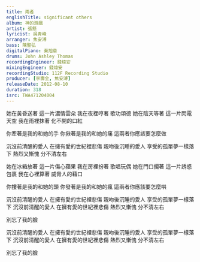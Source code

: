 ```yaml
---
title: 兩者
englishTitle: significant others
album: 神的游戲
artist: 張懸
lyricist: 吳青峰
arranger: 焦安溥
bass: 陳聖弘
digitalPiano: 秦旭章
drums: John Ashley Thomas
recordingEngineer: 錢煒安
mixingEngineer: 錢煒安
recordingStudio: 112F Recording Studio
producer: [李壽全, 焦安溥]
releaseDate: 2012-08-10
duration: 318
isrc: TWA471204004
---
```

她在黃昏送著 這一片濃情雲朵
我在夜裡哼著 歌功頌德
她在陰天等著 這一片閃電天空
我在雨裡抹著 化不開的口紅

你牽著是我的和她的手
你揪著是我的和她的痛
這兩者你應該要怎麼做

沉沒前清醒的愛人 在擁有愛的世紀裡悲傷
親吻後沉睡的愛人 享受的孤單夢一樣落下
熱烈又慚愧 分不清左右

她在冰箱放著 這一片傷心蘋果
我在房裡扮著 歌唱玩偶
她在門口擱著 這一片誘惑包裹
我在心裡算著 威脅人的藉口

你摟著是我的和她的頭
你發著是我的和她的瘋
這兩者你應該要怎麼哄

沉沒前清醒的愛人 在擁有愛的世紀裡悲傷
親吻後沉睡的愛人 享受的孤單夢一樣落下
沉沒前清醒的愛人 在擁有愛的世紀裡悲傷
熱烈又慚愧 分不清左右

別忘了我的臉

沉沒前清醒的愛人 在擁有愛的世紀裡悲傷
親吻後沉睡的愛人 享受的孤單夢一樣落下
沉沒前清醒的愛人 在擁有愛的世紀裡悲傷
熱烈又慚愧 分不清左右

別忘了我的臉